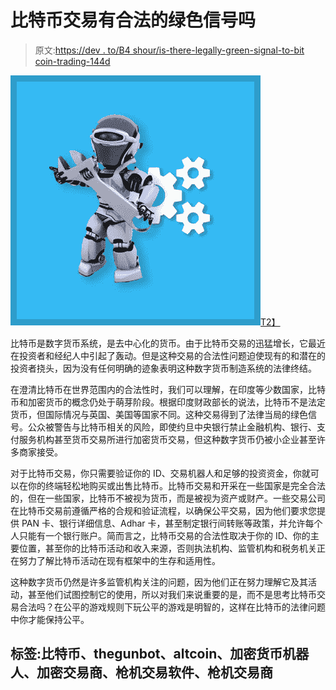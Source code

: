 # 比特币交易有合法的绿色信号吗

> 原文:[https://dev . to/B4 shour/is-there-legally-green-signal-to-bit coin-trading-144d](https://dev.to/b4shout/is-there-legally-green-signal-to-bitcoin-trading-144d)

[![thegunbot image](img/473be0e51954b342fddd61d4009a9263.png)T2】](https://res.cloudinary.com/practicaldev/image/fetch/s--9Ske8hBE--/c_limit%2Cf_auto%2Cfl_progressive%2Cq_auto%2Cw_880/http://thegunbot.com/wp-content/uploads/2017/09/gunbot_autopilot4.jpg)

比特币是数字货币系统，是去中心化的货币。由于比特币交易的迅猛增长，它最近在投资者和经纪人中引起了轰动。但是这种交易的合法性问题迫使现有的和潜在的投资者挠头，因为没有任何明确的迹象表明这种数字货币制造系统的法律终结。

在澄清比特币在世界范围内的合法性时，我们可以理解，在印度等少数国家，比特币和加密货币的概念仍处于萌芽阶段。根据印度财政部长的说法，比特币不是法定货币，但国际情况与英国、美国等国家不同。这种交易得到了法律当局的绿色信号。公众被警告与比特币相关的风险，即使约旦中央银行禁止金融机构、银行、支付服务机构甚至货币交易所进行加密货币交易，但这种数字货币仍被小企业甚至许多商家接受。

对于比特币交易，你只需要验证你的 ID、交易机器人和足够的投资资金，你就可以在你的终端轻松地购买或出售比特币。比特币交易和开采在一些国家是完全合法的，但在一些国家，比特币不被视为货币，而是被视为资产或财产。一些交易公司在比特币交易前遵循严格的合规和验证流程，以确保公平交易，因为他们要求您提供 PAN 卡、银行详细信息、Adhar 卡，甚至制定银行间转账等政策，并允许每个人只能有一个银行账户。简而言之，比特币交易的合法性取决于你的 ID、你的主要位置，甚至你的比特币活动和收入来源，否则执法机构、监管机构和税务机关正在努力了解比特币活动在现有框架中的生存和适用性。

这种数字货币仍然是许多监管机构关注的问题，因为他们正在努力理解它及其活动，甚至他们试图控制它的使用，所以对我们来说重要的是，而不是思考比特币交易合法吗？在公平的游戏规则下玩公平的游戏是明智的，这样在比特币的法律问题中你才能保持公平。

## 标签:比特币、thegunbot、altcoin、加密货币机器人、加密交易商、枪机交易软件、枪机交易商